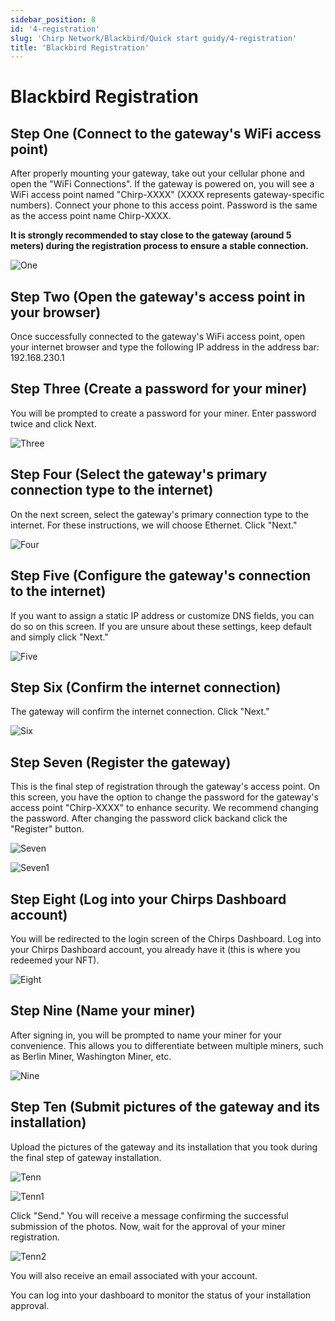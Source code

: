 ```yaml
---
sidebar_position: 8
id: '4-registration'
slug: 'Chirp Network/Blackbird/Quick start guidy/4-registration'
title: 'Blackbird Registration'
---
```


# Blackbird Registration

## Step One (Connect to the gateway's WiFi access point)

After properly mounting your gateway, take out your cellular phone and open the "WiFi Connections". If the gateway is powered on, you will see a WiFi access point named "Chirp-XXXX" (XXXX represents gateway-specific numbers). Connect your phone to this access point. Password is the same as the access point name Chirp-XXXX.

**It is strongly recommended to stay close to the gateway (around 5 meters) during the registration process to ensure a stable connection.**

![One](one.jpg)

## Step Two (Open the gateway's access point in your browser)

Once successfully connected to the gateway's WiFi access point, open your internet browser and type the following IP address in the address bar: 192.168.230.1

## Step Three (Create a password for your miner)

You will be prompted to create a password for your miner. Enter password twice and click Next.

![Three](three.jpg)

## Step Four (Select the gateway's primary connection type to the internet)

On the next screen, select the gateway's primary connection type to the internet. For these instructions, we will choose Ethernet. Click "Next."

![Four](four.jpg)

## Step Five (Configure the gateway's connection to the internet)

If you want to assign a static IP address or customize DNS fields, you can do so on this screen. If you are unsure about these settings, keep default and simply click "Next."

![Five](five.jpg)

## Step Six (Confirm the internet connection)

The gateway will confirm the internet connection. Click "Next."

![Six](six.jpg)

## Step Seven (Register the gateway)

This is the final step of registration through the gateway's access point. On this screen, you have the option to change the password for the gateway's access point "Chirp-XXXX" to enhance security. We recommend changing the password.
After changing the password click backand click the "Register" button.

![Seven](seven.jpg)

![Seven1](seven1.jpg)

## Step Eight (Log into your Chirps Dashboard account)

You will be redirected to the login screen of the Chirps Dashboard. Log into your Chirps Dashboard account, you already have it (this is where you redeemed your NFT).

![Eight](eight.jpg)

## Step Nine (Name your miner)

After signing in, you will be prompted to name your miner for your convenience. This allows you to differentiate between multiple miners, such as Berlin Miner, Washington Miner, etc.

![Nine](nine.jpg)

## Step Ten (Submit pictures of the gateway and its installation)

Upload the pictures of the gateway and its installation that you took during the final step of gateway installation.

![Tenn](tenn.jpg)

![Tenn1](tenn1.jpg)

Click "Send." You will receive a message confirming the successful submission of the photos. Now, wait for the approval of your miner registration.

![Tenn2](tenn2.jpg)

You will also receive an email associated with your account.

You can log into your dashboard to monitor the status of your installation approval.
